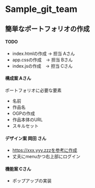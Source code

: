 # Sample_git_team

## 簡単なポートフォリオの作成
#### TODO

* index.htmlの作成 -> 担当 Aさん
* app.cssの作成　-> 担当 Bさん
* index.jsの作成　-> 担当 Cさん

#### 構成案 Aさん
ポートフォリオに必要な要素
- 名前      
- 作品名    
- OGPの作成 
- 作品本体のURL
- スキルセット

#### デザイン案 岡田 さん

* https://xxx.yyy.zzzを参考に作成
* 丈夫にmenuかつ右上部にログイン

#### 機能案 Cさん

* ポップアップの実装